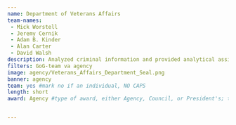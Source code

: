 ```yaml
---
name: Department of Veterans Affairs
team-names: 
 - Mick Worstell
 - Jeremy Cernik
 - Adam B. Kinder
 - Alan Carter
 - David Walsh
description: Analyzed criminal information and provided analytical assistance to find and apprehend five individuals coordinating an identity-theft and fraud scheme that targeted service members and veterans. The team’s efforts have prevented this scheme from compromising thousands of veterans’ personal and bank account information.
filters: GoG-team va agency
image: agency/Veterans_Affairs_Department_Seal.png
banner: agency
team: yes #mark no if an individual, NO CAPS 
length: short
award: Agency #type of award, either Agency, Council, or President's; this is case sensitive so make sure to match the options listed exactly. This section generates the format of the card


---
```

